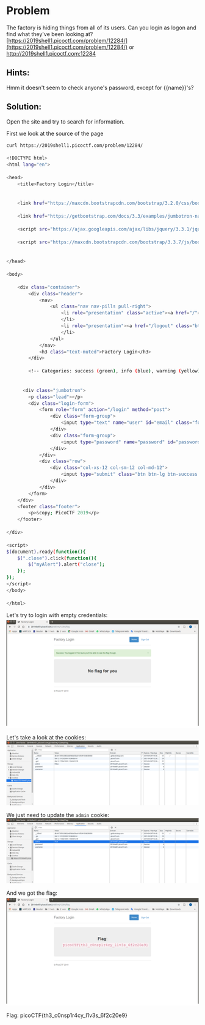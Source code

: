 # Problem
The factory is hiding things from all of its users. Can you login as logon and find what they've been looking at? [https://2019shell1.picoctf.com/problem/12284/](https://2019shell1.picoctf.com/problem/12284/) or http://2019shell1.picoctf.com:12284

## Hints:
Hmm it doesn't seem to check anyone's password, except for {{name}}'s?

## Solution:

Open the site and try to search for information.

First we look at the source of the page
```bash
curl https://2019shell1.picoctf.com/problem/12284/

<!DOCTYPE html>
<html lang="en">

<head>
    <title>Factory Login</title>


    <link href="https://maxcdn.bootstrapcdn.com/bootstrap/3.2.0/css/bootstrap.min.css" rel="stylesheet">

    <link href="https://getbootstrap.com/docs/3.3/examples/jumbotron-narrow/jumbotron-narrow.css" rel="stylesheet">

    <script src="https://ajax.googleapis.com/ajax/libs/jquery/3.3.1/jquery.min.js"></script>

    <script src="https://maxcdn.bootstrapcdn.com/bootstrap/3.3.7/js/bootstrap.min.js"></script>


</head>

<body>

    <div class="container">
        <div class="header">
            <nav>
                <ul class="nav nav-pills pull-right">
                    <li role="presentation" class="active"><a href="/">Home</a>
                    </li>
                    <li role="presentation"><a href="/logout" class="btn btn-link pull-right">Sign Out</a>
                    </li>
                </ul>
            </nav>
            <h3 class="text-muted">Factory Login</h3>
        </div>
        
        <!-- Categories: success (green), info (blue), warning (yellow), danger (red) -->
        
      
      <div class="jumbotron">
        <p class="lead"></p>
        <div class="login-form">
            <form role="form" action="/login" method="post">
                <div class="form-group">
                    <input type="text" name="user" id="email" class="form-control input-lg" placeholder="Username">
                </div>
                <div class="form-group">
                    <input type="password" name="password" id="password" class="form-control input-lg" placeholder="Password">
                </div>
            </div>
            <div class="row">
                <div class="col-xs-12 col-sm-12 col-md-12">
                    <input type="submit" class="btn btn-lg btn-success btn-block" value="Sign In">
                </div>
            </div>
        </form>
    </div>
    <footer class="footer">
        <p>&copy; PicoCTF 2019</p>
    </footer>

</div>

<script>
$(document).ready(function(){
    $(".close").click(function(){
        $("myAlert").alert("close");
    });
});
</script>
</body>

</html>
```

Let's try to login with empty credentials:
![screenshot-1](./screenshot-1.png)

Let's take a look at the cookies:
![screenshot-2](./screenshot-2.png)

We just need to update the ```admin``` cookie:
![screenshot-3](./screenshot-3.png)

And we got the flag:
![screenshot-4](./screenshot-4.png)

Flag: picoCTF{th3_c0nsp1r4cy_l1v3s_6f2c20e9}